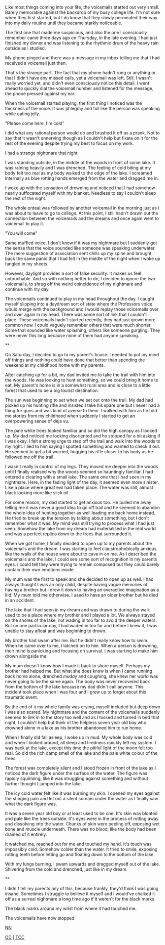 Like most things coming into your life, the voicemails started out very small. Barely memorable against the backdrop of my busy college life. I'm not sure when they first started, but I do know that they slowly permeated their way into my daily routine until they became starkly noticeable. 

The first one that made me suspicious, and also the one I consciously remember came three days ago on Thursday, in the late evening. I had just finished my dinner and was listening to the rhythmic drum of the heavy rain outside as I studied. 

My phone pinged and there was a message in my inbox telling me that I had received a voicemail just then.

That's the strange part. The fact that my phone hadn't rung or anything or that I didn't have any missed calls, yet a voicemail was left. Still, I wasn't really worried yet, and didn't even consciously notice this detail. I went ahead to quickly dial the voicemail number and listened for the message, the phone pressed against my ear. 

When the voicemail started playing, the first thing I noticed was the thickness of the voice. It was phlegmy and full like the person was speaking while eating jelly. 

"Please come here, I'm cold"

I did what any rational person would do and brushed it off as a prank. Not to say that it wasn't unnerving though as I couldn't help but fixate on it for the rest of the evening despite trying my best to focus on my work. 

I had a strange nightmare that night

I was standing outside, in the middle of the woods in front of some lake. It was raining heavily and I was drenched. The feeling of cold biting at my body felt too real as my body walked to the edge of the lake. I screamed internally as blue rotting hands emerged from the water and dragged me in. 

I woke up with the sensation of drowning and noticed that I had somehow nearly  suffocated myself with my blanket. Needless to say I couldn't sleep the rest of the night. 

The whole ordeal was followed by another voicemail in the morning just as I was about to leave to go to college. At this point, I still hadn't drawn out the connection between the voicemails and the dreams and once again went to voicemail to play it. 

"You will come"

Same muffled voice. I don't know if it was my nightmare but I suddenly got the sense that the voice sounded like someone was speaking underwater. The mere suggestion of association sent chills up my spine and brought back the same panic that I had felt in the middle of the night when I woke up tangled in my sheets. 

However, daylight provides a sort of false security. It makes us feel untouchable. And so with nothing better to do, I decided to ignore the two voicemails, to shrug off the weird coincidence of my nightmare and continue with my day. 

The voicemails continued to play in my head throughout the day. I caught myself slipping into a daydream sort of state where the Professors voice would merge with the background and I would replay those voicemails over and over again in my head. There was some sort of link that I couldn't place. These voicemails hadn't started recently, they had just grown more common now. I could vaguely remember others that were much shorter. Some that sounded like water splashing, others like someone gurgling. They were never this long because none of them had anyone speaking. 

\*\*

On Saturday, I decided to go to my parent's house. I needed to put my mind off things and nothing could have done that better than spending the weekend at my childhood home with my parents. 

After catching up for a bit, my dad invited me to take the trail with him into the woods. He was looking to hunt something, so we could bring it home to eat. My parent's home is in a somewhat rural area and is close to a little forest that used to be a big tourist destination.

The sun was beginning to set when we set out onto the trail. My dad had picked up his hunting rifle and insisted I take his spare one but I never had a thing for guns and was kind of averse to them. I walked with him as he told me stories from my childhood when suddenly I started to get an overpowering sense of deja vu.

The pale white trees looked familiar and so did the high canopy as I looked up. My dad noticed me looking disoriented and he stopped for a bit asking if I was okay. I felt a strong urge to step off the trail and walk into the woods to my right. I  lied to him saying I spotted something and wanted to check it out. He seemed to get a bit worried, hugging his rifle closer to his body as he followed me off the trail. 

I wasn't really in control of my legs. They moved me deeper into the woods until I  finally realised why the woods seemed so hauntingly familiar. I had entered a clearing with a small lake. The same one that I had seen in my nightmare. Here, in the fading light of the day, it seemed even more sinister. Like a place where great evil had taken place. The water was still, almost black looking more like slick oil. 

For some reason, my dad started to get anxious too. He pulled me away telling me it was never a good idea to go off trail and he seemed to abandon the whole idea of hunting together as well leading me back home instead. He tried to break up the tension by talking about something, but I don't remember what it was. My mind was still trying to process what I had just seen. Somehow the lake from my dream had materialised in the real world and was a perfect replica down to the trees that surrounded it. 

When we got home, I finally decided to open up to my parents about the voicemails and the dream. I was starting to feel claustrophobically anxious, like the walls of the house were about to cave in on me. As I described the voicemails and the lake, I could see some sort of recognition in my parents eyes. I could tell they were trying to remain composed but they could barely contain their own emotions inside. 

My mum was the first to speak and she decided to open up as well. I had always thought I was an only child, despite having vague memories of having a brother but I drew it down to having an overactive imagination as a kid. My mum told me otherwise. I used to have an older brother but he died in an accident. 

The lake that I had seen in my dream and was drawn to during the walk used to be a place where my brother and I played a lot. We always stayed on the shores of the lake, not wading in too far to avoid the deeper waters. But on one particular day, I had waded in too far and before I knew it, I was unable to stay afloat and was beginning to drown. 

My brother had swam after me. But he didn't really know how to swim. When he came over to me, I latched on to him. When a person is drowning, their mind is panicking and focusing on survival. I was starting to make him drown alongside me. 

My mum doesn't know how I made it back to shore myself. Perhaps my brother had helped me. But what she does know is when I came running back home alone, drenched muddy and coughing, she knew her world was never going to be the same again. The body was never recovered back from the bottom of the lake because my dad didn't call anyone. This incident took place when I was four and I grew up to forget about this traumatic event. 

By the end of it my whole family was crying, myself included but deep down I was also scared. My nightmare and the content of the voicemails suddenly seemed to link in to the story too well and as I tossed and turned in bed that night, I couldn't help but think of the helpless seven year old boy who drowned alone in a lake as his brother abandoned him to run home.

When I finally did fall asleep, I woke up in mud. My whole body was cold and when I looked around, all sleep and tiredness quickly left my system. I was back at the lake, except this time the pitiful light of the moon felt too real. So did the rich damp smell of the lake and the pale white colour of the trees. 

The forest was completely silent and I stood frozen in front of the lake as I noticed the dark figure under the surface of the water. The figure was rapidly squirming, like it was struggling against something and without further thought I jumped into the lake. 

The icy cold water felt like it was burning my skin. I opened my eyes against the stinging pain and let out a silent scream under the water as I finally saw what the dark figure was. 

It was a seven year old boy or at least used to be one. It's skin was bloated and pale like the trees outside. It's eyes were in the process of rotting away and dissolving into the water. Chunks of skin were peeling off, exposing wet bone and muscle underneath. There was no blood, like the body had been drained of it entirely. 

It watched me, reached out for me and touched my hand. It's touch was impossibly cold. Somehow colder than the water. It tried to smile, exposing rotting teeth before letting go and floating down to the bottom of the lake. 

With my lungs burning, I swam upwards and dragged myself out of the lake. Shivering from the cold and drenched, just like in my dream. 

\*\*

I didn't tell my parents any of this, because frankly, they'd think I was going insane. Sometimes I struggle to believe it myself and I would've chalked it off as a surreal nightmare a long time ago if it weren't for the black marks. 

The black marks around my wrist from where it had touched me. 

The voicemails have now stopped

[NN](https://www.reddit.com/r/notneccesarily/comments/goyxvy/welcome_to_the_subreddit_click_here_to_see_the/)

[OD](https://www.reddit.com/r/Odd_directions/) | [TCC](https://www.reddit.com/r/TheCrypticCompendium/)